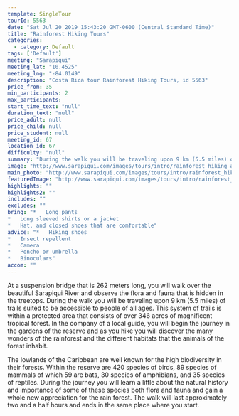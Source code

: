 ```yaml
---
template: SingleTour
tourId: 5563
date: "Sat Jul 20 2019 15:43:20 GMT-0600 (Central Standard Time)"
title: "Rainforest Hiking Tours"
categories: 
  - category: Default
tags: ['Default']
meeting: "Sarapiqui"
meeting_lat: "10.4525"
meeting_lng: "-84.0149"
description: "Costa Rica tour Rainforest Hiking Tours, id 5563"
price_from: 35
min_participants: 2
max_participants: 
start_time_text: "null"
duration_text: "null"
price_adult: null
price_child: null
price_student: null
meeting_id: 67
location_id: 67
difficulty: "null"
summary: "During the walk you will be traveling upon 9 km (5.5 miles) of trails suited to be accessible to people of all ages."
image: "http://www.sarapiqui.com/images/tours/intro/rainforest_hiking_aventuras_sarapiqui_intro.png"
main_photo: "http://www.sarapiqui.com/images/tours/intro/rainforest_hiking_aventuras_sarapiqui_intro.png"
featuredImage: "http://www.sarapiqui.com/images/tours/intro/rainforest_hiking_aventuras_sarapiqui_intro.png"
highlights: ""
highlights2: ""
includes: ""
excludes: ""
bring: "*   Long pants
*   Long sleeved shirts or a jacket
*   Hat, and closed shoes that are comfortable"
advice: "*   Hiking shoes
*   Insect repellent
*   Camera
*   Poncho or umbrella
*   Binoculars"
accom: ""
---
```

At a suspension bridge that is 262 meters long, you will walk over the beautiful Sarapiqui River and observe the flora and fauna that is hidden in the treetops. During the walk you will be traveling upon 9 km (5.5 miles) of trails suited to be accessible to people of all ages. This system of trails is within a protected area that consists of over 346 acres of magnificent tropical forest. In the company of a local guide, you will begin the journey in the gardens of the reserve and as you hike you will discover the many wonders of the rainforest and the different habitats that the animals of the forest inhabit.

The lowlands of the Caribbean are well known for the high biodiversity in their forests. Within the reserve are 420 species of birds, 89 species of mammals of which 59 are bats, 30 species of amphibians, and 35 species of reptiles. During the journey you will learn a little about the natural history and importance of some of these species both flora and fauna and gain a whole new appreciation for the rain forest. The walk will last approximately two and a half hours and ends in the same place where you start.